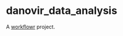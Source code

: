 # danovir_data_analysis

A [workflowr][] project.

[workflowr]: https://github.com/workflowr/workflowr

